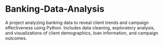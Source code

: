 # Banking-Data-Analysis
A project analyzing banking data to reveal client trends and campaign effectiveness using Python. Includes data cleaning, exploratory analysis, and visualizations of client demographics, loan information, and campaign outcomes.
